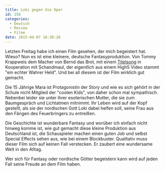 ```yaml
---
title: Loki gegen die Oper
id: 156
categories:
  - Deutsch
  - Review
  - Filme
date: 2015-04-07 18:30:28
---
```


Letzten Freitag habe ich einen Film gesehen, der mich begeistert hat. Wieso? Nun es ist eine kleinere, deutsche Fantasyproduktion. Von Tommy Krappweis dem Macher von Bernd das Brot, mit einem [Titelsong](https://www.youtube.com/watch?v=PaQM2W36_dA) in Kooperation mit Schandmaul, der eigentlich aus einem High5 Video stammt "ein echter Wahrer Held". Und bei all diesem ist der Film wirklich gut gemacht.

Die 15 Jährige Mara ist Protagonistin der Story und wie es sich gehört in der Schule nicht Mitglied der "coolen Kids", von daher schon mal sympathisch. Nebenbei leider sie unter ihrer esoterischen Mutter, die sie zum Baumgespräch und Lichtatmen mitnimmt. Ihr Leben wird auf der Kopf gestellt, als sie der nordischen Gott Loki dabei helfen soll, seine Frau aus den Fängen des Feuerbringers zu entreißen.

Die Geschichte ist wunderbare Fantasy und worüber ich einfach nicht hinweg komme ist, wie gut gemacht diese kleine Produktion aus Deutschland ist, die Schauspieler machen einen guten Job und selbst Special Effects sehen aus, wie bei einem Blockbuster. Qualitativ muss dieser Film sich auf keinen Fall verstecken. Er zaubert eine wundersame Welt in den Alltag.

Wer sich für Fantasy oder nordische Götter begeistern kann wird auf jeden Fall seine Freude an dem Film haben.